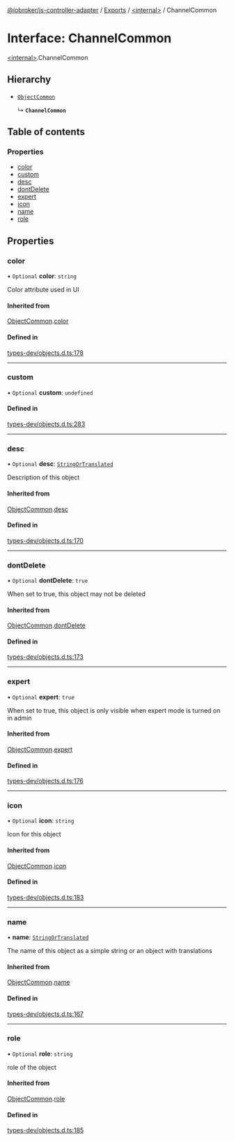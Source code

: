 [@iobroker/js-controller-adapter](../README.md) / [Exports](../modules.md) / [\<internal\>](../modules/internal_.md) / ChannelCommon

# Interface: ChannelCommon

[\<internal\>](../modules/internal_.md).ChannelCommon

## Hierarchy

- [`ObjectCommon`](internal_.ObjectCommon.md)

  ↳ **`ChannelCommon`**

## Table of contents

### Properties

- [color](internal_.ChannelCommon.md#color)
- [custom](internal_.ChannelCommon.md#custom)
- [desc](internal_.ChannelCommon.md#desc)
- [dontDelete](internal_.ChannelCommon.md#dontdelete)
- [expert](internal_.ChannelCommon.md#expert)
- [icon](internal_.ChannelCommon.md#icon)
- [name](internal_.ChannelCommon.md#name)
- [role](internal_.ChannelCommon.md#role)

## Properties

### color

• `Optional` **color**: `string`

Color attribute used in UI

#### Inherited from

[ObjectCommon](internal_.ObjectCommon.md).[color](internal_.ObjectCommon.md#color)

#### Defined in

[types-dev/objects.d.ts:178](https://github.com/ioBroker/ioBroker.js-controller/blob/e4f9cfa5/packages/types-dev/objects.d.ts#L178)

___

### custom

• `Optional` **custom**: `undefined`

#### Defined in

[types-dev/objects.d.ts:283](https://github.com/ioBroker/ioBroker.js-controller/blob/e4f9cfa5/packages/types-dev/objects.d.ts#L283)

___

### desc

• `Optional` **desc**: [`StringOrTranslated`](../modules/internal_.md#stringortranslated)

Description of this object

#### Inherited from

[ObjectCommon](internal_.ObjectCommon.md).[desc](internal_.ObjectCommon.md#desc)

#### Defined in

[types-dev/objects.d.ts:170](https://github.com/ioBroker/ioBroker.js-controller/blob/e4f9cfa5/packages/types-dev/objects.d.ts#L170)

___

### dontDelete

• `Optional` **dontDelete**: ``true``

When set to true, this object may not be deleted

#### Inherited from

[ObjectCommon](internal_.ObjectCommon.md).[dontDelete](internal_.ObjectCommon.md#dontdelete)

#### Defined in

[types-dev/objects.d.ts:173](https://github.com/ioBroker/ioBroker.js-controller/blob/e4f9cfa5/packages/types-dev/objects.d.ts#L173)

___

### expert

• `Optional` **expert**: ``true``

When set to true, this object is only visible when expert mode is turned on in admin

#### Inherited from

[ObjectCommon](internal_.ObjectCommon.md).[expert](internal_.ObjectCommon.md#expert)

#### Defined in

[types-dev/objects.d.ts:176](https://github.com/ioBroker/ioBroker.js-controller/blob/e4f9cfa5/packages/types-dev/objects.d.ts#L176)

___

### icon

• `Optional` **icon**: `string`

Icon for this object

#### Inherited from

[ObjectCommon](internal_.ObjectCommon.md).[icon](internal_.ObjectCommon.md#icon)

#### Defined in

[types-dev/objects.d.ts:183](https://github.com/ioBroker/ioBroker.js-controller/blob/e4f9cfa5/packages/types-dev/objects.d.ts#L183)

___

### name

• **name**: [`StringOrTranslated`](../modules/internal_.md#stringortranslated)

The name of this object as a simple string or an object with translations

#### Inherited from

[ObjectCommon](internal_.ObjectCommon.md).[name](internal_.ObjectCommon.md#name)

#### Defined in

[types-dev/objects.d.ts:167](https://github.com/ioBroker/ioBroker.js-controller/blob/e4f9cfa5/packages/types-dev/objects.d.ts#L167)

___

### role

• `Optional` **role**: `string`

role of the object

#### Inherited from

[ObjectCommon](internal_.ObjectCommon.md).[role](internal_.ObjectCommon.md#role)

#### Defined in

[types-dev/objects.d.ts:185](https://github.com/ioBroker/ioBroker.js-controller/blob/e4f9cfa5/packages/types-dev/objects.d.ts#L185)
